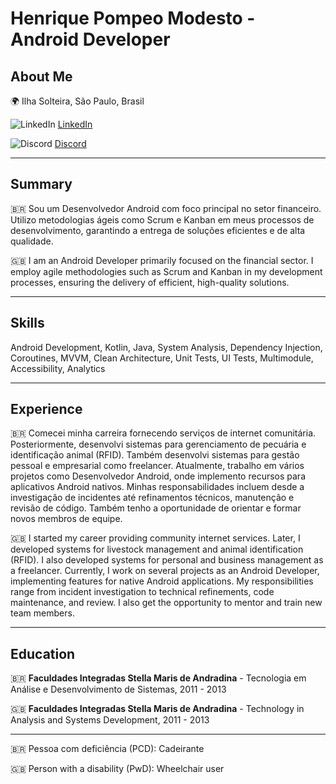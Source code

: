 
# Henrique Pompeo Modesto - Android Developer

## About Me

🌍 Ilha Solteira, São Paulo, Brasil

![LinkedIn](https://img.icons8.com/color/20/000000/linkedin.png)  [LinkedIn](https://www.linkedin.com/in/henriquepompeo-modesto-861a9074)

![Discord](https://img.icons8.com/color/20/000000/discord-logo.png)  [Discord](https://www.discordapp.com/users/565002736945594369)

---

## Summary

🇧🇷 Sou um Desenvolvedor Android com foco principal no setor financeiro. Utilizo metodologias ágeis como Scrum e Kanban em meus processos de desenvolvimento, garantindo a entrega de soluções eficientes e de alta qualidade.

🇬🇧 I am an Android Developer primarily focused on the financial sector. I employ agile methodologies such as Scrum and Kanban in my development processes, ensuring the delivery of efficient, high-quality solutions.

---

## Skills

Android Development, Kotlin, Java, System Analysis, Dependency Injection, Coroutines, MVVM, Clean Architecture, Unit Tests, UI Tests, Multimodule, Accessibility, Analytics

---

## Experience

🇧🇷 Comecei minha carreira fornecendo serviços de internet comunitária. Posteriormente, desenvolvi sistemas para gerenciamento de pecuária e identificação animal (RFID). Também desenvolvi sistemas para gestão pessoal e empresarial como freelancer. Atualmente, trabalho em vários projetos como Desenvolvedor Android, onde implemento recursos para aplicativos Android nativos. Minhas responsabilidades incluem desde a investigação de incidentes até refinamentos técnicos, manutenção e revisão de código. Também tenho a oportunidade de orientar e formar novos membros de equipe.

🇬🇧 I started my career providing community internet services. Later, I developed systems for livestock management and animal identification (RFID). I also developed systems for personal and business management as a freelancer. Currently, I work on several projects as an Android Developer, implementing features for native Android applications. My responsibilities range from incident investigation to technical refinements, code maintenance, and review. I also get the opportunity to mentor and train new team members.

---

## Education

🇧🇷 **Faculdades Integradas Stella Maris de Andradina** - Tecnologia em Análise e Desenvolvimento de Sistemas, 2011 - 2013

🇬🇧 **Faculdades Integradas Stella Maris de Andradina** - Technology in Analysis and Systems Development, 2011 - 2013

---

🇧🇷 Pessoa com deficiência (PCD): Cadeirante

🇬🇧 Person with a disability (PwD): Wheelchair user